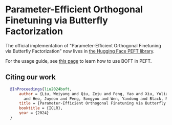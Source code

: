 # Parameter-Efficient Orthogonal Finetuning via Butterfly Factorization

The official implementation of "Parameter-Efficient Orthogonal Finetuning via Butterfly Factorization" now lives in [the Hugging Face PEFT library](https://github.com/huggingface/peft).

For the usage guide, see [this page](https://huggingface.co/docs/peft/main/en/conceptual_guides/oft) to learn how to use BOFT in PEFT.



## Citing our work
```bibtex
  @InProceedings{liu2024boft,
      author = {Liu, Weiyang and Qiu, Zeju and Feng, Yao and Xiu, Yuliang and Xue, Yuxuan and Yu, Longhui and Feng, Haiwen and Liu, Zhen 
        and Heo, Juyeon and Peng, Songyou and Wen, Yandong and Black, Michael J. and Weller, Adrian and Sch{\"o}lkopf, Bernhard},
      title = {Parameter-Efficient Orthogonal Finetuning via Butterfly Factorization},
      booktitle = {ICLR},
      year = {2024}
  }
```
